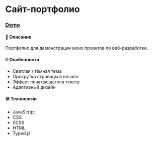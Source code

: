 # Сайт-портфолио

### [Demo](https://kateriina.github.io/portfolio/)

#### 📝 Описание
Портфолио для демонстрации моих проектов по веб-разработке.

#### 💡 Особенности
* Светлая / тёмная тема
* Прокрутка страницы в начало
* Эффект печатающегося текста
* Адаптивный дизайн


#### 🛠️ Технологии
 * JavaScript 
 * CSS
 * SCSS
 * HTML
 * Typed.js
